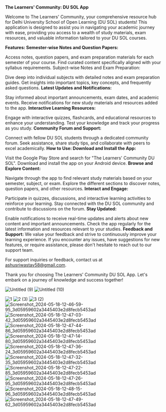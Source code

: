 **The Learners' Community: DU SOL App**

Welcome to The Learners' Community, your comprehensive resource hub for Delhi University School of Open Learning (DU SOL) students! This application is designed to assist you in navigating your academic journey with ease, providing you access to a wealth of study materials, exam resources, and valuable information tailored to your DU SOL courses.

**Features:
Semester-wise Notes and Question Papers:**

Access notes, question papers, and exam preparation materials for each semester of your course.
Find curated content specifically aligned with your syllabus requirements.
Subject-wise Notes and Exam Preparation:

Dive deep into individual subjects with detailed notes and exam preparation guides.
Get insights into important topics, key concepts, and frequently asked questions.
**Latest Updates and Notifications:**

Stay informed about important announcements, exam dates, and academic events.
Receive notifications for new study materials and resources added to the app.
**Interactive Learning Resources:**

Engage with interactive quizzes, flashcards, and educational resources to enhance your understanding.
Test your knowledge and track your progress as you study.
**Community Forum and Support:**

Connect with fellow DU SOL students through a dedicated community forum.
Seek assistance, share study tips, and collaborate with peers to excel academically.
**How to Use:
Download and Install the App:**

Visit the Google Play Store and search for "The Learners' Community DU SOL".
Download and install the app on your Android device.
**Browse and Explore Content:**

Navigate through the app to find relevant study materials based on your semester, subject, or exam.
Explore the different sections to discover notes, question papers, and other resources.
**Interact and Engage:**

Participate in quizzes, discussions, and interactive learning activities to reinforce your learning.
Stay connected with the DU SOL community and contribute to discussions on the forum.
**Stay Updated:**

Enable notifications to receive real-time updates and alerts about new content and important announcements.
Check the app regularly for the latest information and resources relevant to your studies.
**Feedback and Support:**
We value your feedback and strive to continuously improve your learning experience. If you encounter any issues, have suggestions for new features, or require assistance, please don't hesitate to reach out to our support team.

For support inquiries or feedback, contact us at ashusriwastav58@gmail.com.

Thank you for choosing The Learners' Community DU SOL App. Let's embark on a journey of knowledge and success together!


![Untitled (9)](https://github.com/AshuSriwastav07/The-Learners-Community-DU-SOL/assets/68800012/750997cb-2e72-4a69-93f1-97bfd8127bb4)
![Untitled (10)](https://github.com/AshuSriwastav07/The-Learners-Community-DU-SOL/assets/68800012/a16e901d-5a4a-4b5b-8001-9efd0ebfc6a6)


![1](https://github.com/AshuSriwastav07/The-Learners-Community-DU-SOL/assets/68800012/43ab9cc0-ab65-40cc-a332-aa059093cb73)
![2 (3)](https://github.com/AshuSriwastav07/The-Learners-Community-DU-SOL/assets/68800012/d94da628-a3f4-485c-b6c7-80fdf24324cf)
![3 (2)](https://github.com/AshuSriwastav07/The-Learners-Community-DU-SOL/assets/68800012/c325a73d-ae7e-4576-ae98-77b264a90bcf)
![Screenshot_2024-05-18-12-46-59-95_3d05959602a3445403e2d8fecb5453ad](https://github.com/AshuSriwastav07/The-Learners-Community-DU-SOL/assets/68800012/477951c7-189d-498a-98f8-a5f22b101665)
![Screenshot_2024-05-18-12-47-03-42_3d05959602a3445403e2d8fecb5453ad](https://github.com/AshuSriwastav07/The-Learners-Community-DU-SOL/assets/68800012/10caa5a4-5115-42e3-9b68-8847c294d23a)
![Screenshot_2024-05-18-12-47-44-86_3d05959602a3445403e2d8fecb5453ad](https://github.com/AshuSriwastav07/The-Learners-Community-DU-SOL/assets/68800012/90155034-0d04-4b17-8ed2-30935703a44f)
![Screenshot_2024-05-18-12-47-14-80_3d05959602a3445403e2d8fecb5453ad](https://github.com/AshuSriwastav07/The-Learners-Community-DU-SOL/assets/68800012/8f03b027-dd9b-465c-8c43-579bebb506aa)
![Screenshot_2024-05-18-12-47-36-24_3d05959602a3445403e2d8fecb5453ad](https://github.com/AshuSriwastav07/The-Learners-Community-DU-SOL/assets/68800012/8245b1c8-ca33-43ea-b3c1-70caf2af284e)
![Screenshot_2024-05-18-12-47-32-35_3d05959602a3445403e2d8fecb5453ad](https://github.com/AshuSriwastav07/The-Learners-Community-DU-SOL/assets/68800012/3c408a7d-481d-42a0-9c57-170c500ff453)
![Screenshot_2024-05-18-12-47-22-85_3d05959602a3445403e2d8fecb5453ad](https://github.com/AshuSriwastav07/The-Learners-Community-DU-SOL/assets/68800012/7c891652-6d8c-42ba-bf1f-ac985375a3df)
![Screenshot_2024-05-18-12-47-26-95_3d05959602a3445403e2d8fecb5453ad](https://github.com/AshuSriwastav07/The-Learners-Community-DU-SOL/assets/68800012/60f22eae-23a6-4f28-a014-3780eb5c762d)
![Screenshot_2024-05-18-12-48-15-96_3d05959602a3445403e2d8fecb5453ad](https://github.com/AshuSriwastav07/The-Learners-Community-DU-SOL/assets/68800012/41f0cf8e-1461-4ef8-9927-28f953851755)
![Screenshot_2024-05-18-12-47-49-62_3d05959602a3445403e2d8fecb5453ad](https://github.com/AshuSriwastav07/The-Learners-Community-DU-SOL/assets/68800012/13196e5b-63ca-49fa-96f2-d44ee0343659)






